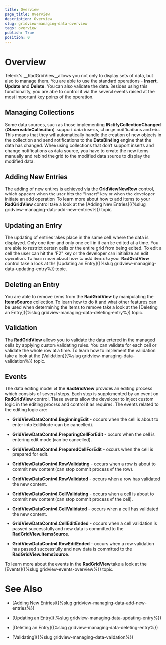 ```yaml
---
title: Overview
page_title: Overview
description: Overview
slug: gridview-managing-data-overview
tags: overview
publish: True
position: 0
---
```


# Overview



Telerik's __RadGridView__allows you not only to display sets of data, but also to manage them. You are able to use the standard operations - __Insert__, __Update__ and __Delete__. You can also validate the data. Besides using this functionality, you are able to control it via the several events raised at the most important key points of the operation.

## Managing Collections

Some data sources, such as those implementing __INotifyCollectionChanged__ (__ObservableCollection<T>__), support data inserts, change notifications and etc. This means that they will automatically handle the creation of new objects in the collection and send notifications to the __DataBinding__ engine that the data has changed. When using collections that don't support inserts and change notifications as data source, you have to create the new items manually and rebind the grid to the modified data source to display the modified data.

## Adding New Entries

The adding of new entires is achieved via the __GridViewNewRow__ control, which appears when the user hits the "Insert" key or when the developer initiate an add operation. To learn more about how to add items to your __RadGridView__ control take a look at the [Adding New Entries]({%slug gridview-managing-data-add-new-entries%}) topic.

## Updating an Entry

The updating of entries takes place in the same cell, where the data is displayed. Only one item and only one cell in it can be edited at a time. You are able to restrict certain cells or the entire grid from being edited. To edit a cell the user can hit the "F2" key or the developer can initialize an edit operation. To learn more about how to add items to your __RadGridView__ control take a look at the [Updating an Entry]({%slug gridview-managing-data-updating-entry%}) topic.

## Deleting an Entry

You are able to remove items from the __RadGridView__ by manipulating the __ItemsSource__ collection. To learn how to do it and what other features can be used when determining the items to remove take a look at the [Deleting an Entry]({%slug gridview-managing-data-deleting-entry%}) topic.

## Validation

Tha __RadGridView__ allows you to validate the data entered in the managed cells by applying custom validating rules. You can validate for each cell or validate the whole row at a time. To learn how to implement the validation take a look at the [Validation]({%slug gridview-managing-data-validation%}) topic.

## Events

The data editing model of the __RadGridView__ provides an editing process which consists of several steps. Each step is supplemented by an event on __RadGridView__ control. These events allow the developer to inject custom logic in the editing process and control it as required. The events related to the editing logic are:

* __GridViewDataControl.BeginningEdit__ - occurs when the cell is about to enter into EditMode (can be cancelled).

* __GridViewDataControl.PreparingCellForEdit__ - occurs when the cell is entering edit mode (can be cancelled).

* __GridViewDataControl.PreparedCellForEdit__ - occurs when the cell is prepared for edit.

* __GridViewDataControl.RowValidating__ - occurs when a row is about to commit new content (can stop commit process of the row).

* __GridViewDataControl.RowValidated__ - occurs when a row has validated the new content.

* __GridViewDataControl.CellValidating__ - occurs when a cell is about to commit new content (can stop commit process of the cell).

* __GridViewDataControl.CellValidated__ - occurs when a cell has validated the new content.

* __GridViewDataControl.CellEditEnded__ - occurs when a cell validation is passed successfully and new data is committed to the __RadGridView.ItemsSource__.

* __GridViewDataControl.RowEditEnded__ - occurs when a row validation has passed successfully and new data is committed to the __RadGridView.ItemsSource__.

To learn more about the events in the __RadGridView__ take a look at the [Events]({%slug gridview-events-overview%}) topic.

# See Also

 * [Adding New Entries]({%slug gridview-managing-data-add-new-entries%})

 * [Updating an Entry]({%slug gridview-managing-data-updating-entry%})

 * [Deleting an Entry]({%slug gridview-managing-data-deleting-entry%})

 * [Validating]({%slug gridview-managing-data-validation%})
